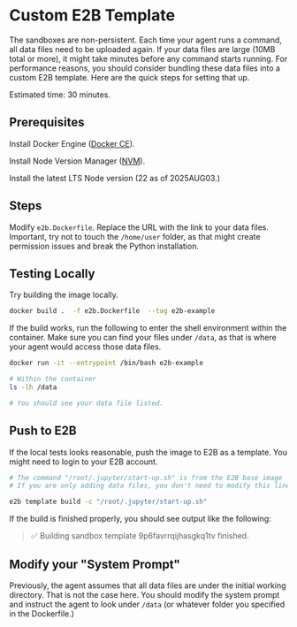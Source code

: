 # Custom E2B Template

The sandboxes are non-persistent. Each time your agent runs a command, all data files need to be uploaded again. If your data files are large (10MB total or more), it might take minutes before any command starts running. For performance reasons, you should consider bundling these data files into a custom E2B template. Here are the quick steps for setting that up.

Estimated time: 30 minutes.

## Prerequisites

Install Docker Engine ([Docker CE](https://docs.docker.com/engine/install/)).

Install Node Version Manager ([NVM](https://github.com/nvm-sh/nvm)).

Install the latest LTS Node version (22 as of 2025AUG03.)

## Steps

Modify `e2b.Dockerfile`. Replace the URL with the link to your data files.
Important, try not to touch the `/home/user` folder, as that might create permission issues and break the Python installation.


## Testing Locally

Try building the image locally.

```bash
docker build .  -f e2b.Dockerfile  --tag e2b-example
```

If the build works, run the following to enter the shell environment within the container. Make sure you can find your files under `/data`, as that is where your agent would access those data files.

```bash
docker run -it --entrypoint /bin/bash e2b-example

# Within the container
ls -lh /data

# You should see your data file listed.
```

## Push to E2B

If the local tests looks reasonable, push the image to E2B as a template. You might need to login to your E2B account.

```bash
# The command "/root/.jupyter/start-up.sh" is from the E2B base image 
# If you are only adding data files, you don't need to modify this line.

e2b template build -c "/root/.jupyter/start-up.sh"
```

If the build is finished properly, you should see output like the following:

> ✅ Building sandbox template 9p6favrrqijhasgkq1tv finished.

## Modify your "System Prompt"

Previously, the agent assumes that all data files are under the initial working directory. That is not the case here. You should modify the system prompt and instruct the agent to look under `/data` (or whatever folder you specified in the Dockerfile.)